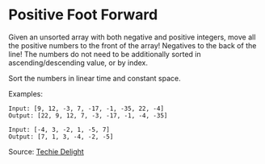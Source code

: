 # Positive Foot Forward

Given an unsorted array with both negative and positive integers, move all the positive numbers to the front of the array! Negatives to the back of the line! The numbers do not need to be additionally sorted in ascending/descending value, or by index. 

Sort the numbers in linear time and constant space.

Examples: 
```
Input: [9, 12, -3, 7, -17, -1, -35, 22, -4]
Output: [22, 9, 12, 7, -3, -17, -1, -4, -35]

Input: [-4, 3, -2, 1, -5, 7]
Output: [7, 1, 3, -4, -2, -5]

```

Source: [Techie Delight](https://www.techiedelight.com/positive-and-negative-integers-segregate/)
